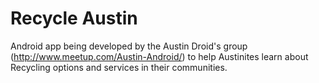 Recycle Austin
==============

Android app being developed by the Austin Droid's group (http://www.meetup.com/Austin-Android/) to help Austinites learn about Recycling options and services in their communities.

